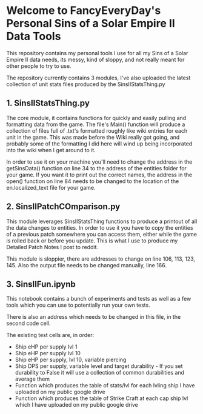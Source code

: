 # Welcome to FancyEveryDay's Personal Sins of a Solar Empire II Data Tools

This repository contains my personal tools I use for all my Sins of a Solar Empire II data needs, its messy, kind of sloppy, and not really meant for other people to try to use.

The repository currently contains 3 modules, I've also uploaded the latest collection of unit stats files produced by the SinsIIStatsThing.py

## 1. SinsIIStatsThing.py
   
   The core module, it contains functions for quickly and easily pulling and formatting data from the game.
   The file's Main() function will produce a collection of files full of .txt's formatted roughly like wiki entries for each unit in the game.
   This was made before the WIki really got going, and probably some of the formatting I did here will wind up being incorporated into the wiki when I get around to it.

   In order to use it on your machine you'll need to change the address in the getSinsData() function on line 34 to the address of the entities folder for your game.
   If you want it to print out the correct names, the address in the open() function on line 84 needs to be changed to the location of the en.localized_text file for your game.
   
## 2. SinsIIPatchCOmparison.py
   
   This module leverages SinsIIStatsThing functions to produce a printout of all the data changes to entities.
   In order to use it you have to copy the entities of a previous patch somewhere you can access them, either while the game is rolled back or before you update.
   This is what I use to produce my Detailed Patch Notes I post to reddit.

   This module is sloppier, there are addresses to change on line 106, 113, 123, 145. Also the output file needs to be changed manually, line 166.

## 3. SinsIIFun.ipynb
   This notebook contains a bunch of experiments and tests as well as a few tools which you can use to potentially run your own tests.

There is also an address which needs to be changed in this file, in the second code cell.

The existing test cells are, in order:
   - Ship eHP per supply lvl 1
   - Ship eHP per supply lvl 10
   - Ship eHP per supply, lvl 10, variable piercing
   - Ship  DPS per supply, variable level and target durability - If you set durability to False it will use a collection of common durabilities and average them
   - Function which produces the table of stats/lvl for each lvling ship I have uploaded on my public google drive
   - Function which produces the table of Strike Craft at each cap ship lvl which I have uploaded on my public google drive 
     
